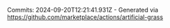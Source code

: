 Commits: 2024-09-20T12:21:41.931Z - Generated via https://github.com/marketplace/actions/artificial-grass
<br>
